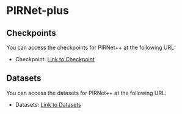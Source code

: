 # PIRNet-plus

## Checkpoints

You can access the checkpoints for PIRNet++ at the following URL:
- Checkpoint: [Link to Checkpoint](https://drive.google.com/drive/folders/1mbcB_SVK3beaxeRQYXtkHuwEQ4IT_OMX?usp=sharing)

## Datasets

You can access the datasets for PIRNet++ at the following URL:
- Datasets: [Link to Datasets](https://drive.google.com/drive/folders/1xmY6J-QJsseygOkwcd3lqDCMDI4jFMp0?usp=drive_link)

